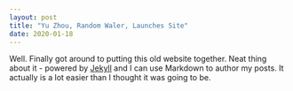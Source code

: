 ```yaml
---
layout: post
title: "Yu Zhou, Random Waler, Launches Site"
date: 2020-01-18
---
```


Well. Finally got around to putting this old website together. Neat thing about it - powered by [Jekyll](http://jekyllrb.com) and I can use Markdown to author my posts. It actually is a lot easier than I thought it was going to be.
